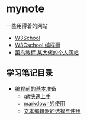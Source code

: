 # mynote

一些用得着的网站

* <a href="https://www.w3school.com.cn/" target="_blank">W3School</a>
* <a href="https://www.w3cschool.cn/" target="_blank">W3Cschool 编程狮</a>
* <a href="https://www.runoob.com/" target="_blank">菜鸟教程 某大佬的个人网站</a>

## 学习笔记目录

* [编程前的基本准备](note01_basic/README.md)
  * [git快速上手](note01_basic/git.md)
  * [markdown的使用](note01_basic/markdown.md)
  * [文本编辑器的选择与使用](note01_basic/editor.md)

